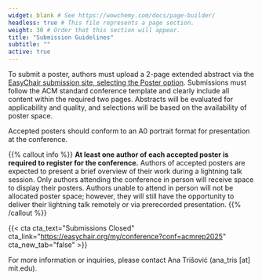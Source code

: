```yaml
---
widget: blank # See https://wowchemy.com/docs/page-builder/
headless: true # This file represents a page section.
weight: 30 # Order that this section will appear.
title: "Submission Guidelines"
subtitle: ""
active: true
---
```


To submit a poster, authors must upload a 2-page extended abstract via the [EasyChair submission site, selecting the Poster option](https://easychair.org/my/conference?conf=acmrep2025). Submissions must follow the ACM standard conference template and clearly include all content within the required two pages. Abstracts will be evaluated for applicability and quality, and selections will be based on the availability of poster space. 

Accepted posters should conform to an A0 portrait format for presentation at the conference.


{{% callout info %}}
**At least one author of each accepted poster is required to register for the conference.** Authors of accepted posters are expected to present a brief overview of their work during a lightning talk session. Only authors attending the conference in person will receive space to display their posters. Authors unable to attend in person will not be allocated poster space; however, they will still have the opportunity to deliver their lightning talk remotely or via prerecorded presentation.
{{% /callout %}} 

{{< cta cta_text="Submissions Closed" cta_link="https://easychair.org/my/conference?conf=acmrep2025" cta_new_tab="false" >}}

For more information or inquiries, please contact Ana Trišović (ana_tris [at] mit.edu).

  
